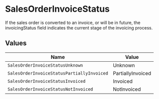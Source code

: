 # SalesOrderInvoiceStatus

If the sales order is converted to an invoice, or will be in future, the invoicingStatus field indicates the current stage of the invoicing process.


## Values

| Name                                       | Value                                      |
| ------------------------------------------ | ------------------------------------------ |
| `SalesOrderInvoiceStatusUnknown`           | Unknown                                    |
| `SalesOrderInvoiceStatusPartiallyInvoiced` | PartiallyInvoiced                          |
| `SalesOrderInvoiceStatusInvoiced`          | Invoiced                                   |
| `SalesOrderInvoiceStatusNotInvoiced`       | NotInvoiced                                |